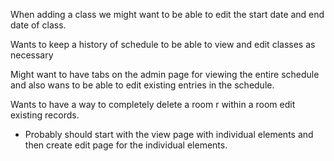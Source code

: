 When adding a class we might want to be able to edit the start date and end date of class.

Wants to keep a history of schedule to be able to view and edit classes as necessary

Might want to have tabs on the admin page for viewing the entire schedule and also wans to be able to edit existing entries in the schedule.

Wants to have a way to completely delete a room r within a room edit existing records.
  - Probably should start with the view page with individual elements and then create edit page for the individual elements.
